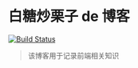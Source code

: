 # 白糖炒栗子 de 博客

[![Build Status](https://www.travis-ci.org/LSKReno/my_blog.svg?branch=master)](https://www.travis-ci.org/LSKReno/my_blog)

> 该博客用于记录前端相关知识
